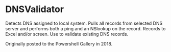 # DNSValidator
Detects DNS assigned to local system. Pulls all records from selected DNS server and performs both a ping and an NSlookup on the record. Records to Excel and/or screen. Use to validate existing DNS records.

Originally posted to the Powershell Gallery in 2018.
